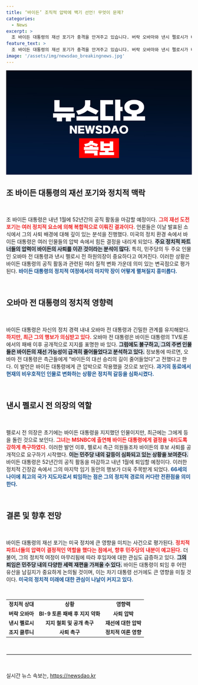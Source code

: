 ```yaml
---
title: ‘바이든’ 조직적 압박에 백기 선언! 무엇이 문제?
categories:
  - News
excerpt: >
  조 바이든 대통령의 재선 포기가 충격을 안겨주고 있습니다. 버락 오바마와 낸시 펠로시가 배후에서 압박을 가한 것으로 알려졌고, 바이든은 52년 공직 생애의 마지막을 맞이할 준비 중입니다. 이들의 막후 연관성이 무엇인지 자세히 알아보세요!
feature_text: >
  조 바이든 대통령의 재선 포기가 충격을 안겨주고 있습니다. 버락 오바마와 낸시 펠로시가 배후에서 압박을 가한 것으로 알려졌고, 바이든은 52년 공직 생애의 마지막을 맞이할 준비 중입니다. 이들의 막후 연관성이 무엇인지 자세히 알아보세요!
image: '/assets/img/newsdao_breakingnews.jpg'
---
```


<p><img src="/assets/img/newsdao_breakingnews.jpg" alt="ontimetimes 속보" /></p>

<h2 data-ke-size="size26">조 바이든 대통령의 재선 포기와 정치적 맥락</h2>

<p data-ke-size="size16">&nbsp;</p>

<p>조 바이든 대통령은 내년 1월에 52년간의 공직 활동을 마감할 예정이다. <b><span style="color: #ee2323;">그의 재선 도전 포기는 여러 정치적 요소에 의해 복합적으로 이뤄진 결과이다.</span></b> 언론들은 이날 발표된 소식에서 그의 사퇴 배경에 대해 깊이 있는 분석을 진행했다. 미국의 정치 환경 속에서 바이든 대통령은 여러 인물들의 압박 속에서 힘든 결정을 내리게 되었다. <b><span style="background-color: #21538527;">주요 정치적 파트너들의 압력이 바이든의 사퇴를 이끈 것이라는 분석이 많다.</span></b> 특히, 민주당의 두 주요 인물인 오바마 전 대통령과 낸시 펠로시 전 하원의장이 중요하다고 여겨진다. 이러한 상황은 바이든 대통령의 공직 활동과 관련된 여러 질적 변화 가운데 의미 있는 변곡점으로 평가된다. <b><span style="color: #1a5490;">바이든 대통령의 정치적 여정에서의 마지막 장이 어떻게 펼쳐질지 흥미롭다.</span></b></p>

<p data-ke-size="size16">&nbsp;</p>

<h2 data-ke-size="size26">오바마 전 대통령의 정치적 영향력</h2>

<p data-ke-size="size16">&nbsp;</p>

<p>바이든 대통령은 자신의 정치 경력 내내 오바마 전 대통령과 긴밀한 관계를 유지해왔다. <b><span style="color: #ee2323;">하지만, 최근 그의 행보가 의심받고 있다.</span></b> 오바마 전 대통령은 바이든 대통령의 TV토론에서의 패배 이후 공개적으로 지지를 표명한 바 있다. <b><span style="background-color: #21538527;">그럼에도 불구하고, 그의 주변 인물들은 바이든의 재선 가능성이 급격히 줄어들었다고 분석하고 있다.</span></b> 정보통에 따르면, 오바마 전 대통령은 측근들에게 "바이든의 대선 승리의 길이 줄어들었다"고 전했다고 한다. 이 발언은 바이든 대통령에게 큰 압박으로 작용했을 것으로 보인다. <b><span style="color: #1a5490;">과거의 동료에서 현재의 비우호적인 인물로 변화하는 상황은 정치적 갈등을 심화시켰다.</span></b></p>

<p data-ke-size="size16">&nbsp;</p>

<h2 data-ke-size="size26">낸시 펠로시 전 의장의 역할</h2>

<p data-ke-size="size16">&nbsp;</p>

<p>펠로시 전 의장은 초기에는 바이든 대통령을 지지했던 인물이지만, 최근에는 그에게 등을 돌린 것으로 보인다. <b><span style="color: #ee2323;">그녀는 MSNBC에 출연해 바이든 대통령에게 결정을 내리도록 강하게 촉구하였다.</span></b> 이러한 발언 이후, 펠로시 측근 의원들조차 바이든의 후보 사퇴를 공개적으로 요구하기 시작했다. <b><span style="background-color: #21538527;">이는 민주당 내의 갈등이 심화되고 있는 상황을 보여준다.</span></b> 바이든 대통령은 52년간의 공직 활동을 마감하고 내년 1월에 퇴임할 예정이다. 이러한 정치적 긴장감 속에서 그의 마지막 임기 동안의 행보가 더욱 주목받게 되었다. <b><span style="color: #1a5490;">66세의 나이에 최고의 국가 지도자로서 퇴임하는 점은 그의 정치적 경로의 커다란 전환점을 의미한다.</span></b></p>

<p data-ke-size="size16">&nbsp;</p>

<h2 data-ke-size="size26">결론 및 향후 전망</h2>

<p data-ke-size="size16">&nbsp;</p>

<p>바이든 대통령의 재선 포기는 미국 정치에 큰 영향을 미치는 사건으로 평가된다. <b><span style="color: #ee2323;">정치적 파트너들의 압력이 결정적인 역할을 했다는 점에서, 향후 민주당의 내분이 예고된다.</span></b> 더불어, 그의 정치적 여정이 마무리됨에 따라 후임자에 대한 관심도 급증하고 있다. <b><span style="background-color: #21538527;">그의 퇴임은 민주당 내의 다양한 세력 재편을 가져올 수 있다.</span></b> 바이든 대통령이 퇴임 후 어떤 유산을 남길지가 중요하게 논의될 것이며, 이는 차기 대통령 선거에도 큰 영향을 미칠 것이다. <b><span style="color: #1a5490;">미국의 정치적 미래에 대한 관심이 나날이 커지고 있다.</span></b></p>

<p data-ke-size="size16">&nbsp;</p>

<table style="width: 100%; border-collapse: collapse;">
<tr>
<td style="text-align: center; height: 17px;"><b>정치적 상대</b></td>
<td style="text-align: center; height: 17px;"><b>상황</b></td>
<td style="text-align: center; height: 17px;"><b>영향력</b></td>
</tr>
<tr>
<td style="text-align: center; height: 17px;"><b>버락 오바마</b></td>
<td style="text-align: center; height: 17px;"><b>BI-9 토론 패배 후 지지 약화</b></td>
<td style="text-align: center; height: 17px;"><b>사퇴 압박</b></td>
</tr>
<tr>
<td style="text-align: center; height: 17px;"><b>낸시 펠로시</b></td>
<td style="text-align: center; height: 17px;"><b>지지 철회 및 공개 촉구</b></td>
<td style="text-align: center; height: 17px;"><b>재선에 대한 압박</b></td>
</tr>
<tr>
<td style="text-align: center; height: 17px;"><b>조지 클루니</b></td>
<td style="text-align: center; height: 17px;"><b>사퇴 촉구</b></td>
<td style="text-align: center; height: 17px;"><b>정치적 여론 영향</b></td>
</tr>
</table>

<p data-ke-size="size16">&nbsp;</p>

<hr style="border: 1px solid #dddddd;" /> 

<p data-ke-size="size16">&nbsp;</p>
실시간 뉴스 속보는, <a href="https://newsdao.kr" rel="dofollow">https://newsdao.kr</a>


